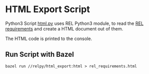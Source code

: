 # HTML Export Script

Python3 Script [html.py](./html.py) uses REL Python3 module, to read the [REL requirements](../../requirements) and create a HTML document out of them.

The HTML code is printed to the console.

## Run Script with Bazel

```
bazel run //relpy/html_export:html > rel_requirements.html
```
